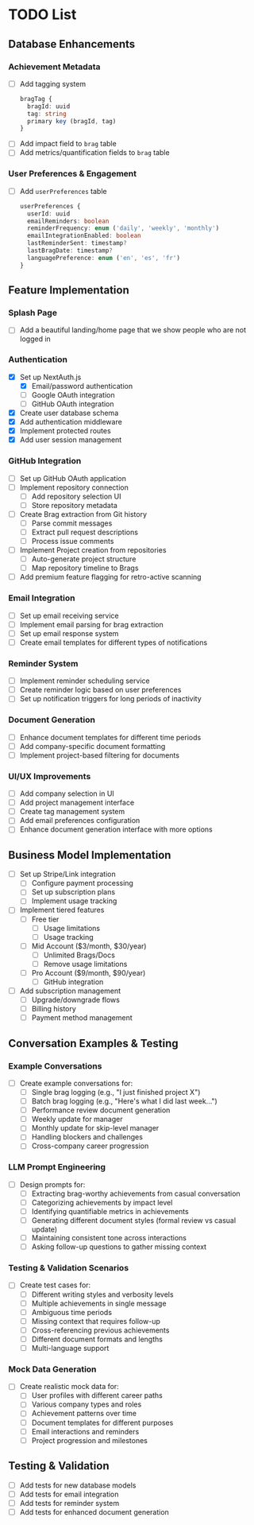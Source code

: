 # TODO List

## Database Enhancements

### Achievement Metadata
- [ ] Add tagging system
  ```typescript
  bragTag {
    bragId: uuid
    tag: string
    primary key (bragId, tag)
  }
  ```
- [ ] Add impact field to `brag` table
- [ ] Add metrics/quantification fields to `brag` table

### User Preferences & Engagement
- [ ] Add `userPreferences` table
  ```typescript
  userPreferences {
    userId: uuid
    emailReminders: boolean
    reminderFrequency: enum ('daily', 'weekly', 'monthly')
    emailIntegrationEnabled: boolean
    lastReminderSent: timestamp?
    lastBragDate: timestamp?
    languagePreference: enum ('en', 'es', 'fr')
  }
  ```

## Feature Implementation 

### Splash Page
- [ ] Add a beautiful landing/home page that we show people who are not logged in

### Authentication
- [x] Set up NextAuth.js
  - [x] Email/password authentication
  - [ ] Google OAuth integration
  - [ ] GitHub OAuth integration
- [x] Create user database schema
- [x] Add authentication middleware
- [x] Implement protected routes
- [x] Add user session management

### GitHub Integration
- [ ] Set up GitHub OAuth application
- [ ] Implement repository connection
  - [ ] Add repository selection UI
  - [ ] Store repository metadata
- [ ] Create Brag extraction from Git history
  - [ ] Parse commit messages
  - [ ] Extract pull request descriptions
  - [ ] Process issue comments
- [ ] Implement Project creation from repositories
  - [ ] Auto-generate project structure
  - [ ] Map repository timeline to Brags
- [ ] Add premium feature flagging for retro-active scanning

### Email Integration
- [ ] Set up email receiving service
- [ ] Implement email parsing for brag extraction
- [ ] Set up email response system
- [ ] Create email templates for different types of notifications

### Reminder System
- [ ] Implement reminder scheduling service
- [ ] Create reminder logic based on user preferences
- [ ] Set up notification triggers for long periods of inactivity

### Document Generation
- [ ] Enhance document templates for different time periods
- [ ] Add company-specific document formatting
- [ ] Implement project-based filtering for documents

### UI/UX Improvements
- [ ] Add company selection in UI
- [ ] Add project management interface
- [ ] Create tag management system
- [ ] Add email preferences configuration
- [ ] Enhance document generation interface with more options

## Business Model Implementation
- [ ] Set up Stripe/Link integration
  - [ ] Configure payment processing
  - [ ] Set up subscription plans
  - [ ] Implement usage tracking
- [ ] Implement tiered features
  - [ ] Free tier
    - [ ] Usage limitations
    - [ ] Usage tracking
  - [ ] Mid Account ($3/month, $30/year)
    - [ ] Unlimited Brags/Docs
    - [ ] Remove usage limitations
  - [ ] Pro Account ($9/month, $90/year)
    - [ ] GitHub integration
- [ ] Add subscription management
  - [ ] Upgrade/downgrade flows
  - [ ] Billing history
  - [ ] Payment method management

## Conversation Examples & Testing

### Example Conversations
- [ ] Create example conversations for:
  - [ ] Single brag logging (e.g., "I just finished project X")
  - [ ] Batch brag logging (e.g., "Here's what I did last week...")
  - [ ] Performance review document generation
  - [ ] Weekly update for manager
  - [ ] Monthly update for skip-level manager
  - [ ] Handling blockers and challenges
  - [ ] Cross-company career progression

### LLM Prompt Engineering
- [ ] Design prompts for:
  - [ ] Extracting brag-worthy achievements from casual conversation
  - [ ] Categorizing achievements by impact level
  - [ ] Identifying quantifiable metrics in achievements
  - [ ] Generating different document styles (formal review vs casual update)
  - [ ] Maintaining consistent tone across interactions
  - [ ] Asking follow-up questions to gather missing context

### Testing & Validation Scenarios
- [ ] Create test cases for:
  - [ ] Different writing styles and verbosity levels
  - [ ] Multiple achievements in single message
  - [ ] Ambiguous time periods
  - [ ] Missing context that requires follow-up
  - [ ] Cross-referencing previous achievements
  - [ ] Different document formats and lengths
  - [ ] Multi-language support

### Mock Data Generation
- [ ] Create realistic mock data for:
  - [ ] User profiles with different career paths
  - [ ] Various company types and roles
  - [ ] Achievement patterns over time
  - [ ] Document templates for different purposes
  - [ ] Email interactions and reminders
  - [ ] Project progression and milestones

## Testing & Validation
- [ ] Add tests for new database models
- [ ] Add tests for email integration
- [ ] Add tests for reminder system
- [ ] Add tests for enhanced document generation
